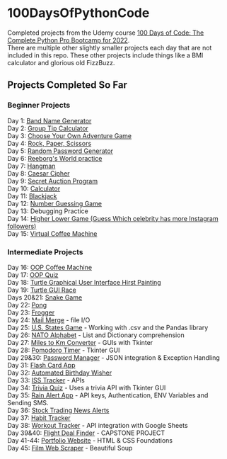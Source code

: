 # 100DaysOfPythonCode
Completed projects from the Udemy course [100 Days of Code: The Complete Python Pro Bootcamp for 2022](https://www.udemy.com/course/100-days-of-code/).\
There are multiple other slightly smaller projects each day that are not included in this repo. These other projects include things like a BMI calculator and glorious old FizzBuzz.

## Projects Completed So Far

### Beginner Projects
Day 1: [Band Name Generator](/Days1-15:Beginner/day1.py)\
Day 2: [Group Tip Calculator](/Days1-15:Beginner/day2.py)\
Day 3: [Choose Your Own Adventure Game](/Days1-15:Beginner/day3.py)\
Day 4: [Rock, Paper, Scissors](/Days1-15:Beginner/day4.py)\
Day 5: [Random Password Generator](/Days1-15:Beginner/day5.py)\
Day 6: [Reeborg's World practice](https://reeborg.ca/index_en.html)\
Day 7: [Hangman](/Days1-15:Beginner/day7.py)\
Day 8: [Caesar Cipher](/Days1-15:Beginner/day8.py)\
Day 9: [Secret Auction Program](/Days1-15:Beginner/day9.py)\
Day 10: [Calculator](/Days1-15:Beginner/day10.py)\
Day 11: [Blackjack](/Days1-15:Beginner/day11.py)\
Day 12: [Number Guessing Game](/Days1-15:Beginner/day12.py)\
Day 13: Debugging Practice\
Day 14: [Higher Lower Game (Guess Which celebrity has more Instagram followers)](/Days1-15:Beginner/day14/day14.py)\
Day 15: [Virtual Coffee Machine](/Days1-15:Beginner/day15/day15.py)

### Intermediate Projects
Day 16: [OOP Coffee Machine](/Days16-31:Intermediate/day16/main.py)\
Day 17: [OOP Quiz](/Days16-31:Intermediate/day17/main.py)\
Day 18: [Turtle Graphical User Interface Hirst Painting](/Days16-31:Intermediate/day18/main.py)\
Day 19: [Turtle GUI Race](/Days16-31:Intermediate/day19/main.py)\
Days 20&21: [Snake Game](/Days16-31:Intermediate/day20)\
Day 22: [Pong](/Days16-31:Intermediate/day22)\
Day 23: [Frogger](/Days16-31:Intermediate/day23)\
Day 24: [Mail Merge](/Days16-31:Intermediate/day24) - file I/O\
Day 25: [U.S. States Game](/Days16-31:Intermediate/day25) - Working with .csv and the Pandas library\
Day 26: [NATO Alphabet](/Days16-31:Intermediate/day26) - List and Dictionary comprehension\
Day 27: [Miles to Km Converter](/Days16-31:Intermediate/day27) - GUIs with Tkinter\
Day 28: [Pomodoro Timer](/Days16-31:Intermediate/day28) - Tkinter GUI\
Day 29&30: [Password Manager](/Days16-31:Intermediate/day29) - JSON integration & Exception Handling\
Day 31: [Flash Card App](/Days16-31:Intermediate/day31)\
Day 32: [Automated Birthday Wisher](/Days32-58:Intermediate+/day32)\
Day 33: [ISS Tracker](/Days32-58:Intermediate+/day33) - APIs\
Day 34: [Trivia Quiz](/Days32-58:Intermediate+/day34) - Uses a trivia API with Tkinter GUI\
Day 35: [Rain Alert App](/Days32-58:Intermediate+/day35) - API keys, Authentication, ENV Variables and Sending SMS.\
Day 36: [Stock Trading News Alerts](/Days32-58:Intermediate+/day36)\
Day 37: [Habit Tracker](/Days32-58:Intermediate+/day37)\
Day 38: [Workout Tracker](/Days32-58:Intermediate+/day38) - API integration with Google Sheets\
Day 39&40: [Flight Deal Finder](/Days32-58:Intermediate+/day39) - CAPSTONE PROJECT\
Day 41-44: [Portfolio Website](/Days32-58%3AIntermediate%2B/day41) - HTML & CSS Foundations\
Day 45: [Film Web Scraper](/Days32-58%3AIntermediate%2B/day45) - Beautiful Soup
